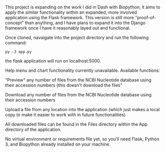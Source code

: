 This project is expanding on the work I did in Dash with Biopython; it aims to apply the similar functionality within an
expanded, more involved application using the Flask framework. This version is still more "proof-of-concept" than anything, and 
I have plans to expand it into the Django framework once I have it reasonably layed out and functional.

Once cloned, navaigate into the project directory and run the following command:

	py -3 app.py

the flask application will run on localhost:5000.

Help menu and chart functionality currently unavailable. Available functions:

"Preview" any number of files from the NCBI Nucleotide database using their accession numbers (this doesn't download the files"

Download any number of files from the NCBI Nucleotide database using their accession numbers

Upload a file from any location into the application (which just makes a local copy to make it easier to work with in future 
functionalities)

All downloaded files can be found in the Files directory within the App directory of the application.

No virtual environment or requirements file yet, so you'll need Flask, Python 3, and Biopython already installed on your 
machine.
